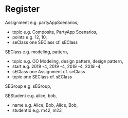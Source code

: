 
# Register

Assignment e.g. partyAppScenarios, 
 + topic e.g. Composite, PartyApp Scenarios, 
 + points e.g. 12, 10, 
 + seClass one SEClass cf. sEClass


SEClass e.g. modeling, pattern, 
 + topic e.g. OO Modeling, design pattern, design pattern, 
 + start e.g. 2019 -4, 2019 -4, 2019 -4, 2019 -4, 
 + sEClass one Assignment cf. seClass
 + topic one SEClass cf. sEClass


SEGroup e.g. sEGroup, 

SEStudent e.g. alice, bob, 
 + name e.g. Alice, Bob, Alice, Bob, 
 + studentId e.g. m42, m23, 



